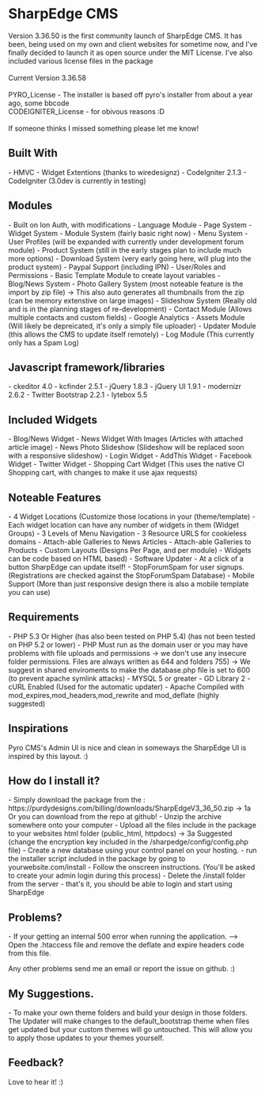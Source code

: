 <h1>SharpEdge CMS</h1>
<p>Version 3.36.50 is the first community launch of SharpEdge CMS. It has been, being used on my own and client websites for sometime now, and I've finally decided to launch it as open source under the MIT License. I've also included various license files in the package
<br /><br />
Current Version 3.36.58<br />
<br />
PYRO_License - The installer is based off pyro's installer from about a year ago, some bbcode <br />
CODEIGNITER_License - for obivous reasons :D
<br /><br />
If someone thinks I missed something please let me know!
</p>

<h2>Built With</h2>
- HMVC
- Widget Extentions (thanks to wiredesignz)
- CodeIgniter 2.1.3
- CodeIgniter (3.0dev is currently in testing)

<h2>Modules</h2>
- Built on Ion Auth, with modifications
- Language Module
- Page System
- Widget System
- Module System (fairly basic right now)
- Menu System
- User Profiles (will be expanded with currently under development forum module)
- Product System (still in the early stages plan to include much more options)
- Download System (very early going here, will plug into the product system)
- Paypal Support (including IPN)
- User/Roles and Permissions
- Basic Template Module to create layout variables
- Blog/News System
- Photo Gallery System (most noteable feature is the import by zip file)
  -> This also auto generates all thumbnails from the zip (can be memory extenstive on large images)
- Slideshow System (Really old and is in the planning stages of re-development)
- Contact Module (Allows multiple contacts and custom fields)
- Google Analytics
- Assets Module (Will likely be depreicated, it's only a simply file uploader)
- Updater Module (this allows the CMS to update itself remotely)
- Log Module (This currently only has a Spam Log)

<h2>Javascript framework/libraries</h2>
- ckeditor 4.0
- kcfinder 2.5.1
- jQuery 1.8.3
- jQuery UI 1.9.1
- modernizr 2.6.2
- Twitter Bootstrap 2.2.1
- lytebox 5.5

<h2>Included Widgets</h2>
- Blog/News Widget
- News Widget With Images (Articles with attached article image)
- News Photo Slideshow (Slideshow will be replaced soon with a responsive slideshow)
- Login Widget
- AddThis Widget
- Facebook Widget
- Twitter Widget
- Shopping Cart Widget (This uses the native CI Shopping cart, with changes to make it use ajax requests)

<h2>Noteable Features</h2>
- 4 Widget Locations (Customize those locations in your (theme/template)
- Each widget location can have any number of widgets in them (Widget Groups)
- 3 Levels of Menu Navigation
- 3 Resource URLS for cookieless domains
- Attach-able Galleries to News Articles
- Attach-able Galleries to Products
- Custom Layouts (Designs Per Page, and per module)
- Widgets can be code based on HTML based)
- Software Updater - At a click of a button SharpEdge can update itself!
- StopForumSpam for user signups. (Registrations are checked against the StopForumSpam Database)
- Mobile Support (More than just responsive design there is also a mobile template you can use)

<h2>Requirements</h2>
- PHP 5.3 Or Higher (has also been tested on PHP 5.4) (has not been tested on PHP 5.2 or lower)
- PHP Must run as the domain user or you may have problems with file uploads and permissions
 -> we don't use any insecure folder permissions. Files are always written as 644 and folders 755)
 -> We suggest in shared enviroments to make the database.php file is set to 600 (to prevent apache symlink attacks)
- MYSQL 5 or greater
- GD Library 2
- cURL Enabled (Used for the automatic updater)
- Apache Compiled with mod_expires,mod_headers,mod_rewrite and mod_deflate (highly suggested)

<h2>Inspirations</h2>
<p>Pyro CMS's Admin UI is nice and clean in someways the SharpEdge UI is inspired by this layout. :)</p>


<h2>How do I install it?</h2>
- Simply download the package from the : https://purdydesigns.com/billing/downloads/SharpEdgeV3_36_50.zip
 -> 1a Or you can download from the repo at github! 
- Unzip the archive somewhere onto your computer
- Upload all the files include in the package to your websites html folder (public_html, httpdocs)
 -> 3a Suggested (change the encryption key included in the /sharpedge/config/config.php file)
- Create a new database using your control panel on your hosting.
- run the installer script included in the package by going to yourwebsite.com/install
- Follow the onscreen instructions. (You'll be asked to create your admin login during this process)
- Delete the /install folder from the server 
- that's it, you should be able to login and start using SharpEdge

<h2>Problems?</h2>
- If your getting an internal 500 error when running the application. 
 --> Open the .htaccess file and remove the deflate and expire headers code from this file.

Any other problems send me an email or report the issue on github. :)

<h2>My Suggestions.</h2>
<p>- To make your own theme folders and build your design in those folders. The Updater will make changes to the default_bootstrap theme when files get updated but your custom themes will go untouched. This will allow you to apply those updates to your themes yourself.</p>

<h2>Feedback?</h2>
<p>Love to hear it! :)</p>